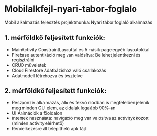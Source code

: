 # Mobilalkfejl-nyari-tabor-foglalo
Mobil alkalmazás fejlesztés projektmunka:
Nyári tábor foglaló alkalmazás

## 1. mérföldkő feljesített funkciók:
- MainActivity ConstraintLayouttal és 5 másik page egyéb layoutokkal
- Firebase autentikáció meg van valósítva: Be lehet jelentkezni és regisztrálni
- CRUD műveletek
- Cloud Firestore Adatbázishoz való csatlakozás
- Adatmodell létrehozva és tesztelve

## 2. mérföldkő feljesített funkciók:
- Reszponzív alkalmazás, álló és fekvő módban is megfelelően jelenik meg minden GUI elem, az oldalak legalább 90%-án
- UI Animációk a főoldalon
- Intentek használata: navigáció meg van valósítva az activityk között (minden activity elérhető)
- Rendelkezésre áll telepíthető apk fájl
